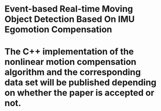 # Event-based Real-time Moving Object Detection Based On IMU Egomotion Compensation
# The C++ implementation of the nonlinear motion compensation algorithm and the corresponding data set will be published depending on whether the paper is accepted or not.
